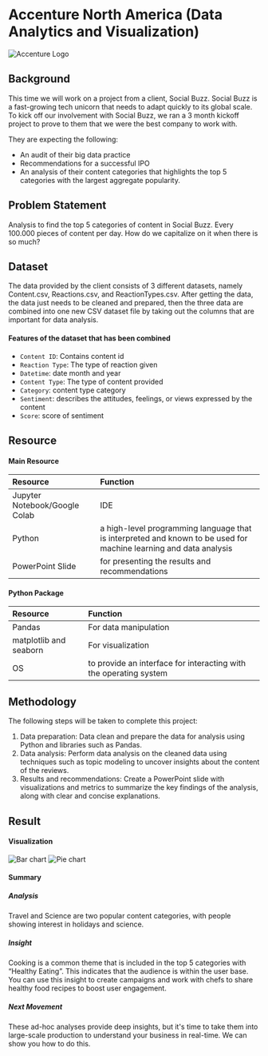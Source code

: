 # Accenture North America (Data Analytics and Visualization)
<img src="https://asset-2.tstatic.net/tribunnews/foto/bank/images/ilustrasi-accenture-logo-accenture.jpg" alt="Accenture Logo" style="display: block; margin-left: auto; margin-right: auto"/>

## Background
This time we will work on a project from a client, Social Buzz. Social Buzz is a fast-growing tech unicorn that needs to adapt quickly to its global scale. To kick off our involvement with Social Buzz, we ran a 3 month kickoff project to prove to them that we were the best company to work with.

They are expecting the following: 
* An audit of their big data practice 
* Recommendations for a successful IPO 
* An analysis of their content categories that highlights the top 5 categories with the largest aggregate popularity.

## Problem Statement
Analysis to find the top 5 categories of content in Social Buzz. Every 100.000 pieces of content per day. How do we capitalize on it when there is so much?

## Dataset
The data provided by the client consists of 3 different datasets, namely Content.csv, Reactions.csv, and ReactionTypes.csv. After getting the data, the data just needs to be cleaned and prepared, then the three data are combined into one new CSV dataset file by taking out the columns that are important for data analysis.
#### Features of the dataset that has been combined 
* `Content ID`: Contains content id
* `Reaction Type`: The type of reaction given
* `Datetime`: date month and year
* `Content Type`: The type of content provided
* `Category`: content type category
* `Sentiment`: describes the attitudes, feelings, or views expressed by the content
* `Score`: score of sentiment

## Resource
#### Main Resource
| Resource | Function |
|:---------|:---------|
| Jupyter Notebook/Google Colab | IDE |
| Python        | a high-level programming language that is interpreted and known to be used for machine learning and data analysis   | 
| PowerPoint Slide        |  for presenting the results and recommendations   | 

#### Python Package
| Resource | Function |
|:---------|:---------|
| Pandas       | For data manipulation       |
| matplotlib and seaborn    | For visualization |
| OS | to provide an interface for interacting with the operating system |

## Methodology
The following steps will be taken to complete this project:

1. Data preparation: Data clean and prepare the data for analysis using Python and libraries such as Pandas.
2. Data analysis: Perform data analysis on the cleaned data using techniques such as topic modeling to uncover insights about the content of the reviews.
3. Results and recommendations: Create a PowerPoint slide with visualizations and metrics to summarize the key findings of the analysis, along with clear and concise explanations.

## Result
#### Visualization
![Bar chart](https://github.com/user-attachments/assets/c05e1974-b89b-4874-9bfa-a87576e9da72)
![Pie chart](https://github.com/user-attachments/assets/d6f695c2-611c-4698-8d72-76481ac52079)

#### Summary
##### Analysis
Travel and Science are two popular content categories, with people showing interest in holidays and science.
##### Insight
Cooking is a common theme that is included in the top 5 categories with “Healthy Eating”. This indicates that the audience is within the user base. You can use this insight to create campaigns and work with chefs to share healthy food recipes to boost user engagement.
##### Next Movement
These ad-hoc analyses provide deep insights, but it's time to take them into large-scale production to understand your business in real-time. We can show you how to do this.
